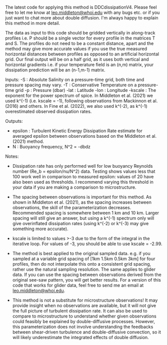 The latest code for applying this method is DDCdissipationV4. Please feel free to let me know at leo.middleton@whoi.edu 
with any bugs etc. or if you just want to chat more about double diffusion. I'm always happy to explain this method in more detail.

The data as input to this code should be gridded vertically in 
along-track profiles i.e. P should be a single vector for every profile in the matrices T and S.
The profiles do not need to be a constant distance,
apart and the method may give more accurate values if you use the true measured
horizontal distances between profiles as opposed to an artificial 
horizontal grid. Our final output will be on a half grid, as it uses both
vertical and horizontal gradients i.e. if your temperature field is an
(n,m) matrix, your dissipation prediction will be an (n-1,m-1) matrix.

Inputs:
-S : Absolute Salinity on a pressure-time grid, both time and pressure
spacing may vary.
-T : Conservative Temperature on a pressure-time grid
-p : Pressure (dbar)
-lat : Latitude
-lon : Longitude
-kscale : The exponent for the power spectrum of spice. In Middleton et
al. (2021) we used k^(-1) (i.e. kscale = -1), following observations from Mackinnon et al.
(2016) and others. In Fine et al. (2022), we also used k^(-2), as k^(-1)
overestimated observed dissipation rates.

Outputs:
- epsilon : Turbulent Kinetic Energy Dissipation Rate estimate for averaged
epsilon between observations based on the Middleton et al. (2021) method.
- N : Buoyancy frequency, N^2 = -dbdz

Notes:
 - Dissipation rate has only performed well for low buoyancy Reynolds number
(Re_b = epsilon/nu/N^2) data. Testing shows values less that 100 work
well in comparison to measured epsilon: values of 20 have also been used
as thresholds. I recommend varying this threshold in your data if you are
making a comparison to microstructure.

- The spacing between observations is important for this method. As shown
in Middleton et al. (2021), as the spacing increases between
observations, the skill of the parameterization decreases. Recommended
spacing is somewhere between 1 km and 10 km. Larger spacing will still
give an answer, but using a k^(-1) spectrum only will give overinflated
dissipation rates (using k^(-2) or k^(-3) may give something more
accurate).

- kscale is limited to values >-3 due to the form of the integral in the
iterative loop. For values of -3, you should be able to use kscale =
-2.99.

- The method is best applied to the original sampled data. e.g. if you
sampled at a variable grid spacing of [1km 1.5km 0.5km 3km] for four
profiles, then do not interpolate this onto a consistent grid spacing,
rather use the natural sampling resolution. The same applies to glider
data. If you can use the spacing between observations derived from the
original see-saw pattern, you will get better results. For a version of
this code that works for glider data, feel free to send me an email at
leo.middleton@whoi.edu.

- This method is not a substitute for microstructure observations! It may
provide insight when no observations are available, but it will not give
the full picture of turbulent dissipation rate. It can also be used to
compare to microstructure to understand whether given observations could
feasibly be explained by double-diffusive processes. However, this
parameterization does not involve understanding the feedbacks between
shear-driven turbulence and double-diffusive convection, so it will
likely underestimate the integrated effects of double diffusion.
